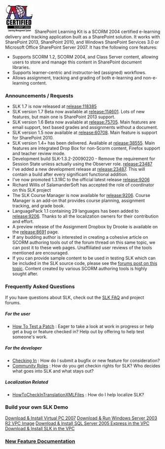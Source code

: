 ![](Home_2004_2nd_LMS.jpg) SharePoint Learning Kit is a SCORM 2004 certified e-learning delivery and tracking application built as a SharePoint solution. It works with SharePoint 2013, SharePoint 2010, and Windows SharePoint Services 3.0 or Microsoft Office SharePoint Server 2007. It has the following core features:

* Supports SCORM 1.2, SCORM 2004, and Class Server content, allowing users to store and manage this content in SharePoint document libraries.
* Supports learner-centric and instructor-led (assigned) workflows.
* Allows assignment, tracking and grading of both e-learning and non-e-learning content.


### Announcements / Requests
* SLK 1.7 is now released at [release:118385](release_118385)
* SLK version 1.7 Beta now available at [release:114601](release_114601). Lots of new features, but main one is SharePoint 2013 support.
* SLK version 1.6 Beta now available at [release:75705](release_75705). Main features are email support, text based grades and assignments without a document.
* SLK version 1.5 now available at [release:60708](release_60708). Main feature is support for SharePoint 2010.
* SLK version 1.4+ has been delivered. Available at [release:38555](release_38555). Main features are integrated Drop Box for non-Scorm content, Firefox support and teacher review mode.
* Development build SLK-1.3.2-20090220 - Remove the requirement for Session State unless actually using the Observer role. [release:23487](release_23487)
* I've added a new development release at [release:23487](release_23487). This will contain a build after every significant functional addition.
* I've now promoted 1.3.1RC to the official latest release [release:9206](release_9206)
* Richard Willis of SalamanderSoft has accepted the role of coordinator on this SLK project
* The SLK Course Manager is now available for [release:9206](release_9206).  Course Manager is an add-on that provides course planning, assignment tracking, and grade book.
* LanguagePack 1.1 containing 29 languages has been added to [release:9206](release_9206). Thanks to all the localization owners for their contribution and effort.
* A preview release of the Assignment Dropbox by Drooke is available on the [release:8691](release_8691) page.
* If any budding author is interested in creating a cohesive article on SCORM authoring tools out of the forum thread on this same topic, we can post it to these web pages.  Unaffiliated user reviews of the tools mentioned are encouraged.
* If you can provide sample content to be used in testing SLK which can be included in the SLK source code, please see the [forums post on this topic](https://www.codeplex.com/Thread/View.aspx?ProjectName=SLK&ThreadId=19765).  Content created by various SCORM authoring tools is highly sought after.

### Frequently Asked Questions
If you have questions about SLK, check out the [SLK FAQ](SLK-FAQ) and project forums. 

##### For the user
* [How To Test a Patch](Test-a-Patch) : Eager to take a look at work in progress or help get a bug or feature checked in?  Help out by offering to help test someone's work.

##### For the developer
* [Checking In](Checking-In) : How do I submit a bugfix or new feature for consideration?
* [Community Roles](Community-Roles) : How do you get checkin rights for SLK? Who decides what goes into SLK and what stays out?

##### Localization Related
* [HowToCheckInTranslationXMLFiles](HowToCheckInTranslationXMLFiles) : How do I help localize SLK?

### Build your own SLK Demo

[Download & Install Virtual PC 2007](http://www.microsoft.com/downloads/details.aspx?FamilyId=04D26402-3199-48A3-AFA2-2DC0B40A73B6&displaylang=en)
[Download & Run Windows Server 2003 R2 VPC Image](http://www.microsoft.com/downloads/details.aspx?familyid=77f24c9d-b4b8-4f73-99e3-c66f80e415b6&displaylang=en)
[Download & Install SQL Server 2005 Express in the VPC](http://go.microsoft.com/fwlink/?linkid=65212)
[Download & Install SLK in the VPC](https://www.codeplex.com/Release/ProjectReleases.aspx?ProjectName=SLK)

### [New Feature Documentation](New-Feature-Documentation)